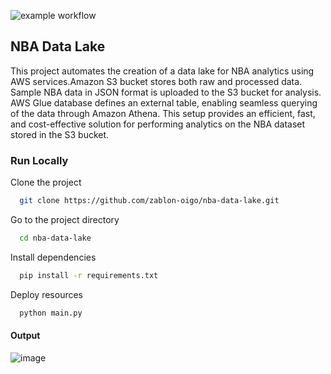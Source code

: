 ![example workflow](https://github.com/zablon-oigo/nba-data-lake/actions/workflows/deploy.yml/badge.svg)


## NBA Data Lake
This project automates the creation of a data lake for NBA analytics using AWS services.Amazon S3 bucket stores both raw and processed data. Sample NBA data in JSON format is uploaded to the S3 bucket for analysis. AWS Glue database defines an external table, enabling seamless querying of the data through Amazon Athena.
This setup provides an efficient, fast, and cost-effective solution for performing analytics on the NBA dataset stored in the S3 bucket.
### Run Locally

Clone the project

```bash
  git clone https://github.com/zablon-oigo/nba-data-lake.git
```

Go to the project directory

```bash
  cd nba-data-lake
```

Install dependencies

```bash
  pip install -r requirements.txt
```

Deploy resources

```bash
  python main.py
```

#### Output
![image](https://github.com/user-attachments/assets/9c3a4123-0d60-45d1-908f-bc47b164e67b)
